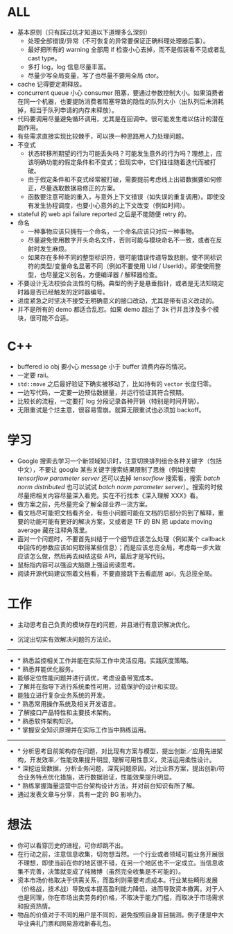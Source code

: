 # ALL

- 基本原则（只有踩过坑才知道以下道理多么深刻）
  - 处理全部错误/异常（不可恢复的异常要保证正确料理处理器后事）。
  - 最好把所有的 warning 全部用 if 检查小心去掉，而不是假装看不见或者乱 cast type。
  - 多打 log，log 信息尽量丰富。
  - 尽量少写全局变量，写了也尽量不要用全局 ctor。
- cache 记得要定期释放。
- concurrent queue 小心 consumer 阻塞，要通过参数控制大小。如果消费者在同一个机器，也要提防消费者阻塞导致的隐性的队列大小（出队列后未消耗掉，相当于队列申请的内存未释放）。
- 代码要调用尽量避免循环调用，尤其是在回调中。很可能发生难以估计的潜在副作用。
- 有些需求直接实现比较棘手，可以换一种思路用人力处理问题。
- 不变式
  - 状态转移所期望的行为可能丢失吗？可能发生意外的行为吗？理想上，应该明确功能的假定条件和不变式；但现实中，它们往往随着迭代而被打破。
  - 由于假定条件和不变式经常被打破，需要提前考虑线上出错数据要如何修正，尽量选取数据易修正的方案。
  - 函数要注意可能的重入，与意外上下文错误（如失误的重复调用）。即使没有发生协程调度，也要小心意外的上下文改变（例如时间）。
- stateful 的 web api failure reported 之后是不能随便 retry 的。
- 命名
  - 一种事物应该只拥有一个命名，一个命名应该只对应一种事物。
  - 尽量避免使用数字开头命名文件，否则可能与模块命名不一致，或者在反射时发生麻烦。
  - 如果存在多种不同的整型标识符，很可能错误传递导致悲剧。使不同标识符的类型/变量命名显著不同（例如不要使用 UId / UserId）。即使使用整型，也尽量定义别名，方便编译器 / 解释器检查。
- 不要设计无法校验合法性的句柄。典型的例子是悬垂指针，或者是无法知晓定时器是否已经触发的定时器编号。
- 进度紧急之时坚决不接受无明确意义的接口改动，尤其是带有语义改动的。
- 并不是所有的 demo 都适合乱怼。如果 demo 超出了 3k 行并且涉及多个模块，很可能不合适。

# C++

- buffered io obj 要小心 message 小于 buffer 浪费内存的情况。
- 一定要 raii。
- `std::move` 之后最好验证下确实被移动了，比如持有的 `vector` 长度归零。
- 一边写代码，一定要一边预估数据量，并运行验证其符合预期。
- 比较长的流程，一定要打 log 分段记录各种开销（特别是时间开销）。
- 无限重试是个烂主意，很容易雪崩。就算无限重试也必须加 backoff。

# 学习

- Google 搜索去学习一个新领域知识时，注意切换排列组合各种关键字（包括中文），不要让 google 某些关键字搜索结果限制了思维（例如搜索 *tensorflow parameter server* 还可以去掉 *tensorflow* 搜索看，搜索 *batch norm distributed* 也可以试试 *batch norm parameter server*）。搜索的时候尽量把相关内容尽量深入看完。实在不行找本《深入理解 XXX》看。
- 做方案之前，先尽量完全了解全部业界一流方案。
- 看文档尽可能把文档看齐全，有些小问题可能在文档的后部分的到了解释，重要的功能可能有更好的解决方案，又或者是 TF 的 BN 把 update moving average 藏在注释角落里。
- 面对一个问题时，不要首先纠结于一个细节应该怎么处理（例如某个 callback 中回传的参数应该如何取得某些信息）；而是应该总览全局，考虑每一步大致应该怎么做，然后再去纠结这些 API，最后才是写代码。
- 鼠标指内容可以强迫大脑跟上强迫阅读思考。
- 阅读开源代码建议照着文档看，不要直接跳下去看底层 api，先总揽全局。

# 工作

- 主动思考自己负责的模块存在的问题，并且进行有意识解决优化。

- 沉淀出切实有效解决问题的方法论。

---

- $\ast$ 熟悉监控相关工作并能在实际工作中灵活应用。实践灰度策略。
- $\ast$ 熟悉并能优化服务。
- 能够定位性能问题并进行调优，考虑设备带宽成本。
- 了解并在指导下进行系统柔性可用，过载保护的设计和实现。
- 能独立进行复杂业务系统的开发。
- $\ast$ 熟悉常用操作系统及相关开发语言。
- 了解接口产品特性和主要技术架构。
- $\ast$ 熟悉软件架构知识。
- $\ast$ 掌握安全知识原理并在实际工作当中熟练运用。

---

- $\ast$ 分析思考目前架构存在问题，对比现有方案与模型，提出创新／应用先进架构，开发效率／性能效果提升明显,  理解可用性意义，灵活运用柔性设计。
- $\ast$ 深挖运营数据，分析业务问题，深究问题原因，对比业界方案，提出创新/符合业务特点优化措施，进行数据验证，性能效果提升明显。
- $\ast$ 熟练掌握海量运营中后台架构设计方法，并对前台知识有所了解。
- 通过发表文章与分享，具有一定的 BG 影响力。

# 想法

- 你可以看穿历史的进程，可你却跳不出。
- 在行动之前，注意信息收集，切勿想当然。一个行业或者领域可能业务开展很不理想，即使当前在你的地区很不错，在另一个地区也不一定成立。当信息收集不完善，决策就变成了纯赌博（虽然完全收集是不可能的）。
- 资本市场价格取决于供需关系，而盈利则需要考虑成本。行业某些畸形发展（价格战，技术战）导致成本提高盈利能力降低，进而导致资本撤离。对于人也是同理，你在市场出卖劳务的价格，不取决于能力门槛，而取决于市场需求和投资热情。
- 物品的价值对于不同的用户是不同的，避免按照自身盲目揣测。例子便是中大毕业典礼门票和网易游戏新春礼包。